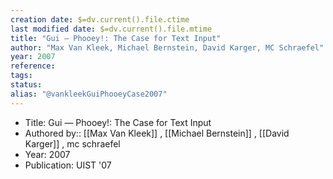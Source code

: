 ```yaml
---
creation date: $=dv.current().file.ctime
last modified date: $=dv.current().file.mtime
title: "Gui — Phooey!: The Case for Text Input"
author: "Max Van Kleek, Michael Bernstein, David Karger, MC Schraefel"
year: 2007
reference: 
tags: 
status: 
alias: "@vankleekGuiPhooeyCase2007"
---
```


-   Title: Gui — Phooey!: The Case for Text Input
-   Authored by:: [[Max Van Kleek]] , [[Michael Bernstein]] , [[David Karger]] , mc schraefel
-   Year: 2007
-   Publication: UIST '07
